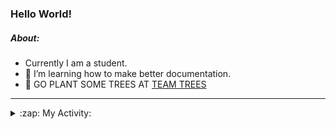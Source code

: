 ### Hello World!

##### About:
- Currently I am a student.
- 🌱 I’m learning how to make better documentation.
- 🌱 GO PLANT SOME TREES AT [TEAM TREES](https://teamtrees.org/)

---
<details>
  <summary>:zap: My Activity:</summary>
  
<!--START_SECTION:waka-->
![Code Time](http://img.shields.io/badge/Code%20Time-1%2C132%20hrs%2056%20mins-blue)

**I'm a Night 🦉** 

```text
🌞 Morning                1305 commits        ██░░░░░░░░░░░░░░░░░░░░░░░   08.90 % 
🌆 Daytime                5285 commits        █████████░░░░░░░░░░░░░░░░   36.05 % 
🌃 Evening                4214 commits        ███████░░░░░░░░░░░░░░░░░░   28.75 % 
🌙 Night                  3855 commits        ███████░░░░░░░░░░░░░░░░░░   26.30 % 
```
📅 **I'm Most Productive on Wednesday** 

```text
Monday                   2235 commits        ████░░░░░░░░░░░░░░░░░░░░░   15.25 % 
Tuesday                  1875 commits        ███░░░░░░░░░░░░░░░░░░░░░░   12.79 % 
Wednesday                3413 commits        ██████░░░░░░░░░░░░░░░░░░░   23.28 % 
Thursday                 1779 commits        ███░░░░░░░░░░░░░░░░░░░░░░   12.14 % 
Friday                   1417 commits        ██░░░░░░░░░░░░░░░░░░░░░░░   09.67 % 
Saturday                 1315 commits        ██░░░░░░░░░░░░░░░░░░░░░░░   08.97 % 
Sunday                   2625 commits        ████░░░░░░░░░░░░░░░░░░░░░   17.91 % 
```


📊 **This Week I Spent My Time On** 

```text
🔥 Editors: 
VS Code                  51 mins             █████████████████████████   100.00 % 

🐱‍💻 Projects: 
praise                   51 mins             █████████████████████████   100.00 % 
```


 Last Updated on 08/06/2023 14:08:08 UTC
<!--END_SECTION:waka-->
</details>
